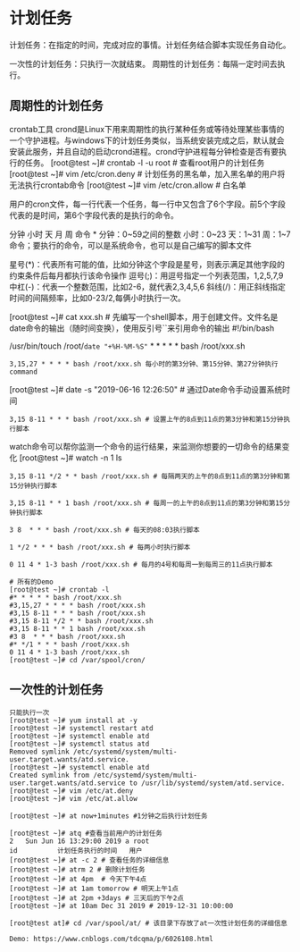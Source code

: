 # 计划任务
计划任务：在指定的时间，完成对应的事情。计划任务结合脚本实现任务自动化。

一次性的计划任务：只执行一次就结束。
周期性的计划任务：每隔一定时间去执行。

## 周期性的计划任务
crontab工具
    crond是Linux下用来周期性的执行某种任务或等待处理某些事情的一个守护进程。与windows下的计划任务类似，当系统安装完成之后，默认就会安装此服务，并且自动的启动crond进程。crond守护进程每分钟检查是否有要执行的任务。
    [root@test ~]# crontab -l -u root # 查看root用户的计划任务
    [root@test ~]# vim /etc/cron.deny  # 计划任务的黑名单，加入黑名单的用户将无法执行crontab命令
    [root@test ~]# vim /etc/cron.allow # 白名单

用户的cron文件，每一行代表一个任务，每一行中又包含了6个字段。前5个字段代表的是时间，第6个字段代表的是执行的命令。

分钟 小时 天  月  周 命令
*
分钟：0~59之间的整数
小时：0~23
天：1~31
周：1~7
命令；要执行的命令，可以是系统命令，也可以是自己编写的脚本文件

星号(*)：代表所有可能的值，比如分钟这个字段是星号，则表示满足其他字段的约束条件后每月都执行该命令操作
逗号(;)：用逗号指定一个列表范围，1,2,5,7,9
中杠(-)：代表一个整数范围，比如2-6，就代表2,3,4,5,6
斜线(/)：用正斜线指定时间的间隔频率，比如0-23/2,每俩小时执行一次。


[root@test ~]# cat xxx.sh  # 先编写一个shell脚本，用于创建文件。文件名是date命令的输出（随时间变换），使用反引号``来引用命令的输出
#!/bin/bash

/usr/bin/touch /root/`date "+%H-%M-%S"`
    * * * * * bash /root/xxx.sh
    
    3,15,27 * * * * bash /root/xxx.sh 每小时的第3分钟、第15分钟、第27分钟执行command


[root@test ~]# date -s "2019-06-16 12:26:50" # 通过Date命令手动设置系统时间

    3,15 8-11 * * * bash /root/xxx.sh # 设置上午的8点到11点的第3分钟和第15分钟执行脚本

watch命令可以帮你监测一个命令的运行结果，来监测你想要的一切命令的结果变化
    [root@test ~]# watch -n 1 ls

    3,15 8-11 */2 * * bash /root/xxx.sh # 每隔两天的上午的8点到11点的第3分钟和第15分钟执行脚本
 
    3,15 8-11 * * 1 bash /root/xxx.sh # 每周一的上午的8点到11点的第3分钟和第15分钟执行脚本

    3 8  * * * bash /root/xxx.sh # 每天的08:03执行脚本

    1 */2 * * * bash /root/xxx.sh # 每两小时执行脚本

    0 11 4 * 1-3 bash /root/xxx.sh # 每月的4号和每周一到每周三的11点执行脚本

    # 所有的Demo
    [root@test ~]# crontab -l
    #* * * * * bash /root/xxx.sh
    #3,15,27 * * * * bash /root/xxx.sh
    #3,15 8-11 * * * bash /root/xxx.sh
    #3,15 8-11 */2 * * bash /root/xxx.sh
    #3,15 8-11 * * 1 bash /root/xxx.sh
    #3 8  * * * bash /root/xxx.sh
    #* */1 * * * bash /root/xxx.sh
    0 11 4 * 1-3 bash /root/xxx.sh
    [root@test ~]# cd /var/spool/cron/

## 一次性的计划任务
    只能执行一次
    [root@test ~]# yum install at -y
    [root@test ~]# systemctl restart atd
    [root@test ~]# systemctl enable atd
    [root@test ~]# systemctl status atd
    Removed symlink /etc/systemd/system/multi-user.target.wants/atd.service.
    [root@test ~]# systemctl enable atd
    Created symlink from /etc/systemd/system/multi-user.target.wants/atd.service to /usr/lib/systemd/system/atd.service.
    [root@test ~]# vim /etc/at.deny
    [root@test ~]# vim /etc/at.allow 

    [root@test ~]# at now+1minutes #1分钟之后执行计划任务
 
    [root@test ~]# atq #查看当前用户的计划任务
    2	Sun Jun 16 13:29:00 2019 a root
    id          计划任务执行的时间   用户
    [root@test ~]# at -c 2 # 查看任务的详细信息
    [root@test ~]# atrm 2 # 删除计划任务
    [root@test ~]# at 4pm  # 今天下午4点
    [root@test ~]# at 1am tomorrow # 明天上午1点
    [root@test ~]# at 2pm +3days # 三天后的下午2点
    [root@test ~]# at 10am Dec 31 2019 # 2019-12-31 10:00:00

    [root@test at]# cd /var/spool/at/ # 该目录下存放了at一次性计划任务的详细信息

    Demo: https://www.cnblogs.com/tdcqma/p/6026108.html           